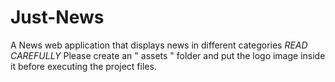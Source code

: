# Just-News
A News web application that displays news in different categories 
*READ CAREFULLY*
Please create an " assets " folder and put the logo image inside it before executing the project files.
